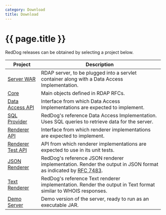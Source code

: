 ```yaml
---
category: Download
title: Download
---
```


# {{ page.title }}

RedDog releases can be obtained by selecting a project below.

| Project | Description |
|--------------------------------|-------------------------------------------|
| [Server WAR](server-download.html) | RDAP server, to be plugged into a servlet container along with a Data Access Implementation. |
| [Core](core-download.html) | Main objects defined in RDAP RFCs. |
| [Data Access API](data-access-api-download.html) | Interface from which Data Access Implementations are expected to implement. |
| [SQL Provider](sql-provider-download.html) | RedDog's reference Data Access Implementation. Uses SQL queries to retrieve data for the server. |
| [Renderer API](renderer-api-download.html) | Interface from which renderer implementations are expected to implement. |
| [Renderer Test API](renderer-test-api-download.html) | API from which renderer implementations are expected to use in its unit tests. |
| [JSON Renderer](renderer-json-download.html) | RedDog's reference JSON renderer implementation. Render the output in JSON format as indicated by [RFC 7483](https://tools.ietf.org/html/rfc7483). |
| [Text Renderer](renderer-text-download.html) | RedDog's reference Text renderer implementation. Render the output in Text format similar to WHOIS responses. |
| [Demo Server](demo-download.html) | Demo version of the server, ready to run as an executable JAR. |